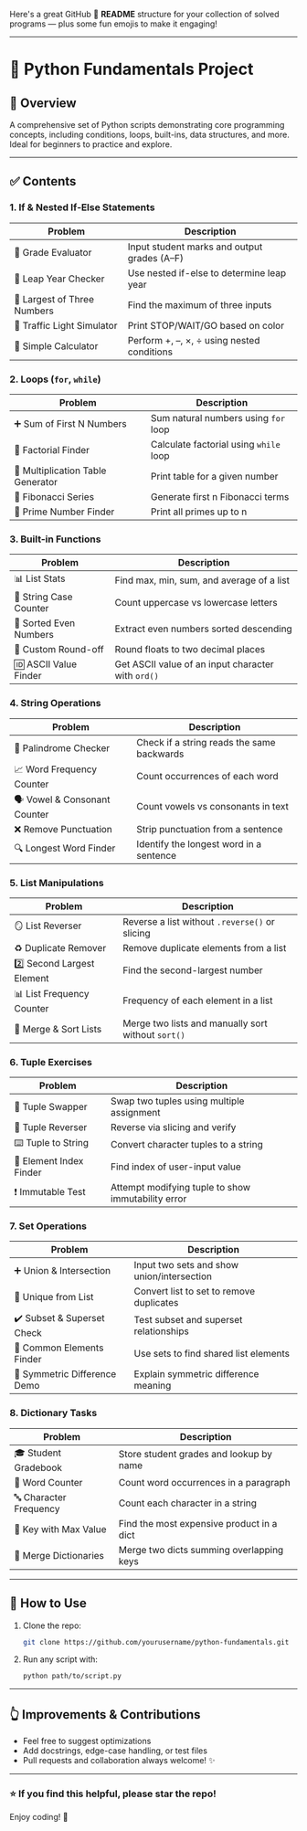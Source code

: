 Here's a great GitHub 📁 **README** structure for your collection of solved programs — plus some fun emojis to make it engaging!

---

# 🎯 Python Fundamentals Project

## 🧠 Overview

A comprehensive set of Python scripts demonstrating core programming concepts, including conditions, loops, built-ins, data structures, and more. Ideal for beginners to practice and explore.

---

## ✅ Contents

### 1. If & Nested If‑Else Statements

| Problem                     | Description                                 |
| --------------------------- | ------------------------------------------- |
| 📝 Grade Evaluator          | Input student marks and output grades (A–F) |
| 📅 Leap Year Checker        | Use nested if-else to determine leap year   |
| 🔢 Largest of Three Numbers | Find the maximum of three inputs            |
| 🚦 Traffic Light Simulator  | Print STOP/WAIT/GO based on color           |
| 🧮 Simple Calculator        | Perform +, –, ×, ÷ using nested conditions  |

### 2. Loops (`for`, `while`)

| Problem                           | Description                            |
| --------------------------------- | -------------------------------------- |
| ➕ Sum of First N Numbers          | Sum natural numbers using `for` loop   |
| 🧮 Factorial Finder               | Calculate factorial using `while` loop |
| 📘 Multiplication Table Generator | Print table for a given number         |
| 🧬 Fibonacci Series               | Generate first n Fibonacci terms       |
| 🔎 Prime Number Finder            | Print all primes up to n               |

### 3. Built-in Functions

| Problem                | Description                                        |
| ---------------------- | -------------------------------------------------- |
| 📊 List Stats          | Find max, min, sum, and average of a list          |
| 🔡 String Case Counter | Count uppercase vs lowercase letters               |
| 🧮 Sorted Even Numbers | Extract even numbers sorted descending             |
| 🔢 Custom Round-off    | Round floats to two decimal places                 |
| 🆔 ASCII Value Finder  | Get ASCII value of an input character with `ord()` |

### 4. String Operations

| Problem                      | Description                                |
| ---------------------------- | ------------------------------------------ |
| 🔁 Palindrome Checker        | Check if a string reads the same backwards |
| 📈 Word Frequency Counter    | Count occurrences of each word             |
| 🗣 Vowel & Consonant Counter | Count vowels vs consonants in text         |
| ❌ Remove Punctuation         | Strip punctuation from a sentence          |
| 🔍 Longest Word Finder       | Identify the longest word in a sentence    |

### 5. List Manipulations

| Problem                    | Description                                        |
| -------------------------- | -------------------------------------------------- |
| 🪞 List Reverser           | Reverse a list without `.reverse()` or slicing     |
| ♻️ Duplicate Remover       | Remove duplicate elements from a list              |
| 2️⃣ Second Largest Element | Find the second-largest number                     |
| 📊 List Frequency Counter  | Frequency of each element in a list                |
| 🚀 Merge & Sort Lists      | Merge two lists and manually sort without `sort()` |

### 6. Tuple Exercises

| Problem                 | Description                                        |
| ----------------------- | -------------------------------------------------- |
| 🔄 Tuple Swapper        | Swap two tuples using multiple assignment          |
| 🎯 Tuple Reverser       | Reverse via slicing and verify                     |
| ⌨️ Tuple to String      | Convert character tuples to a string               |
| 🧭 Element Index Finder | Find index of user-input value                     |
| ❗ Immutable Test        | Attempt modifying tuple to show immutability error |

### 7. Set Operations

| Problem                      | Description                                |
| ---------------------------- | ------------------------------------------ |
| ➕ Union & Intersection       | Input two sets and show union/intersection |
| 🧩 Unique from List          | Convert list to set to remove duplicates   |
| ✔️ Subset & Superset Check   | Test subset and superset relationships     |
| 🤝 Common Elements Finder    | Use sets to find shared list elements      |
| 🔁 Symmetric Difference Demo | Explain symmetric difference meaning       |

### 8. Dictionary Tasks

| Problem                | Description                               |
| ---------------------- | ----------------------------------------- |
| 🎓 Student Gradebook   | Store student grades and lookup by name   |
| 📝 Word Counter        | Count word occurrences in a paragraph     |
| 🔤 Character Frequency | Count each character in a string          |
| 💸 Key with Max Value  | Find the most expensive product in a dict |
| 🔗 Merge Dictionaries  | Merge two dicts summing overlapping keys  |

---

## 📌 How to Use

1. Clone the repo:

   ```bash
   git clone https://github.com/yourusername/python-fundamentals.git
   ```
2. Run any script with:

   ```bash
   python path/to/script.py
   ```

---

## 👆 Improvements & Contributions

* Feel free to suggest optimizations
* Add docstrings, edge-case handling, or test files
* Pull requests and collaboration always welcome! ✨

---

### ⭐ If you find this helpful, please star the repo!

Enjoy coding! 🚀

